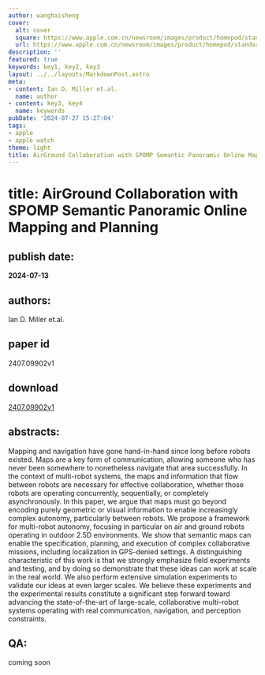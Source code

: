 ```yaml
---
author: wanghaisheng
cover:
  alt: cover
  square: https://www.apple.com.cn/newsroom/images/product/homepod/standard/Apple-HomePod-hero-230118_big.jpg.large_2x.jpg
  url: https://www.apple.com.cn/newsroom/images/product/homepod/standard/Apple-HomePod-hero-230118_big.jpg.large_2x.jpg
description: ''
featured: true
keywords: key1, key2, key3
layout: ../../layouts/MarkdownPost.astro
meta:
- content: Ian D. Miller et.al.
  name: author
- content: key3, key4
  name: keywords
pubDate: '2024-07-27 15:27:04'
tags:
- apple
- apple watch
theme: light
title: AirGround Collaboration with SPOMP Semantic Panoramic Online Mapping and Planning
---
```


# title: AirGround Collaboration with SPOMP Semantic Panoramic Online Mapping and Planning 
## publish date: 
**2024-07-13** 
## authors: 
  Ian D. Miller et.al. 
## paper id
2407.09902v1
## download
[2407.09902v1](http://arxiv.org/abs/2407.09902v1)
## abstracts:
Mapping and navigation have gone hand-in-hand since long before robots existed. Maps are a key form of communication, allowing someone who has never been somewhere to nonetheless navigate that area successfully. In the context of multi-robot systems, the maps and information that flow between robots are necessary for effective collaboration, whether those robots are operating concurrently, sequentially, or completely asynchronously. In this paper, we argue that maps must go beyond encoding purely geometric or visual information to enable increasingly complex autonomy, particularly between robots. We propose a framework for multi-robot autonomy, focusing in particular on air and ground robots operating in outdoor 2.5D environments. We show that semantic maps can enable the specification, planning, and execution of complex collaborative missions, including localization in GPS-denied settings. A distinguishing characteristic of this work is that we strongly emphasize field experiments and testing, and by doing so demonstrate that these ideas can work at scale in the real world. We also perform extensive simulation experiments to validate our ideas at even larger scales. We believe these experiments and the experimental results constitute a significant step forward toward advancing the state-of-the-art of large-scale, collaborative multi-robot systems operating with real communication, navigation, and perception constraints.
## QA:
coming soon
